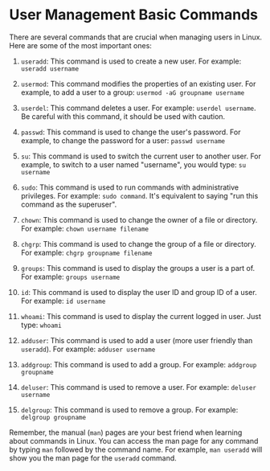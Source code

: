 # User Management Basic Commands
There are several commands that are crucial when managing users in Linux. Here are some of the most important ones:

1. `useradd`: This command is used to create a new user. For example: `useradd username`

2. `usermod`: This command modifies the properties of an existing user. For example, to add a user to a group: `usermod -aG groupname username`

3. `userdel`: This command deletes a user. For example: `userdel username`. Be careful with this command, it should be used with caution.

4. `passwd`: This command is used to change the user's password. For example, to change the password for a user: `passwd username`

5. `su`: This command is used to switch the current user to another user. For example, to switch to a user named "username", you would type: `su username`

6. `sudo`: This command is used to run commands with administrative privileges. For example: `sudo command`. It's equivalent to saying "run this command as the superuser".

7. `chown`: This command is used to change the owner of a file or directory. For example: `chown username filename`

8. `chgrp`: This command is used to change the group of a file or directory. For example: `chgrp groupname filename`

9. `groups`: This command is used to display the groups a user is a part of. For example: `groups username`

10. `id`: This command is used to display the user ID and group ID of a user. For example: `id username`

11. `whoami`: This command is used to display the current logged in user. Just type: `whoami`

12. `adduser`: This command is used to add a user (more user friendly than `useradd`). For example: `adduser username`

13. `addgroup`: This command is used to add a group. For example: `addgroup groupname`

14. `deluser`: This command is used to remove a user. For example: `deluser username`

15. `delgroup`: This command is used to remove a group. For example: `delgroup groupname`

Remember, the manual (`man`) pages are your best friend when learning about commands in Linux. You can access the man page for any command by typing `man` followed by the command name. For example, `man useradd` will show you the man page for the `useradd` command.
